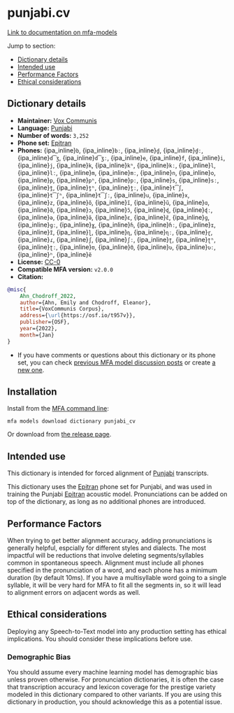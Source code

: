 
# punjabi.cv

[Link to documentation on mfa-models](https://mfa-models.readthedocs.io/en/main/dictionary/punjabi_cv.html)

Jump to section:

- [Dictionary details](#dictionary-details)
- [Intended use](#intended-use)
- [Performance Factors](#performance-factors)
- [Ethical considerations](#ethical-considerations)

## Dictionary details

- **Maintainer:** [Vox Communis](https://osf.io/t957v/)
- **Language:** [Punjabi](https://en.wikipedia.org/wiki/Punjabi_language)
- **Number of words:** `3,252`
- **Phone set:** [Epitran](https://github.com/dmort27/epitran)
- **Phones:** {ipa_inline}`b`, {ipa_inline}`bː`, {ipa_inline}`d̪`, {ipa_inline}`d̪ː`, {ipa_inline}`d͡ʒ`, {ipa_inline}`d͡ʒː`, {ipa_inline}`e`, {ipa_inline}`f`, {ipa_inline}`i`, {ipa_inline}`j`, {ipa_inline}`k`, {ipa_inline}`kʰ`, {ipa_inline}`kː`, {ipa_inline}`l`, {ipa_inline}`lː`, {ipa_inline}`m`, {ipa_inline}`mː`, {ipa_inline}`n`, {ipa_inline}`o`, {ipa_inline}`p`, {ipa_inline}`pʰ`, {ipa_inline}`pː`, {ipa_inline}`s`, {ipa_inline}`sː`, {ipa_inline}`t̪`, {ipa_inline}`t̪ʰ`, {ipa_inline}`t̪ː`, {ipa_inline}`t͡ʃ`, {ipa_inline}`t͡ʃʰ`, {ipa_inline}`t͡ʃː`, {ipa_inline}`u`, {ipa_inline}`x`, {ipa_inline}`z`, {ipa_inline}`õ`, {ipa_inline}`ĩ`, {ipa_inline}`ũ`, {ipa_inline}`ɑ`, {ipa_inline}`ɑ̃`, {ipa_inline}`ɔ`, {ipa_inline}`ɔ̃`, {ipa_inline}`ɖ`, {ipa_inline}`ɖː`, {ipa_inline}`ə`, {ipa_inline}`ə̃`, {ipa_inline}`ɛ`, {ipa_inline}`ɛ̃`, {ipa_inline}`ɡ`, {ipa_inline}`ɡː`, {ipa_inline}`ɣ`, {ipa_inline}`ɦ`, {ipa_inline}`ɦː`, {ipa_inline}`ɪ`, {ipa_inline}`ɪ̃`, {ipa_inline}`ɭ`, {ipa_inline}`ɳ`, {ipa_inline}`ɳː`, {ipa_inline}`ɽ`, {ipa_inline}`ɾ`, {ipa_inline}`ʃ`, {ipa_inline}`ʃː`, {ipa_inline}`ʈ`, {ipa_inline}`ʈʰ`, {ipa_inline}`ʈː`, {ipa_inline}`ʊ`, {ipa_inline}`ʊ̃`, {ipa_inline}`ʋ`, {ipa_inline}`ʋː`, {ipa_inline}`ʰ`, {ipa_inline}`ẽ`
- **License:** [CC-0](https://creativecommons.org/publicdomain/zero/1.0/)
- **Compatible MFA version:** `v2.0.0`
- **Citation:**

```bibtex
@misc{
	Ahn_Chodroff_2022,
	author={Ahn, Emily and Chodroff, Eleanor},
	title={VoxCommunis Corpus},
	address={\url{https://osf.io/t957v}},
	publisher={OSF},
	year={2022},
	month={Jan}
}
```

- If you have comments or questions about this dictionary or its phone set, you can check [previous MFA model discussion posts](https://github.com/MontrealCorpusTools/mfa-models/discussions?discussions_q=Punjabi+CV+dictionary+v2.0.0) or create [a new one](https://github.com/MontrealCorpusTools/mfa-models/discussions/new).

## Installation

Install from the [MFA command line](https://montreal-forced-aligner.readthedocs.io/en/latest/user_guide/models/index.html):

```
mfa models download dictionary punjabi_cv
```

Or download from [the release page](https://github.com/MontrealCorpusTools/mfa-models/releases/tag/dictionary-punjabi_cv-v2.0.0).

## Intended use

This dictionary is intended for forced alignment of [Punjabi](https://en.wikipedia.org/wiki/Punjabi_language) transcripts.

This dictionary uses the [Epitran](https://github.com/dmort27/epitran) phone set for Punjabi, and was used in training the Punjabi [Epitran](https://github.com/dmort27/epitran) acoustic model.
Pronunciations can be added on top of the dictionary, as long as no additional phones are introduced.

## Performance Factors

When trying to get better alignment accuracy, adding pronunciations is generally helpful, espcially for different styles and dialects.  The most impactful will be reductions that
involve deleting segments/syllables common in spontaneous speech.  Alignment must include all phones specified in the pronunciation of a word, and each phone has
a minimum duration (by default 10ms). If you have a multisyllable word going to a single syllable, it will be very hard for MFA to fit all the segments in,
so it will lead to alignment errors on adjacent words as well.

## Ethical considerations

Deploying any Speech-to-Text model into any production setting has ethical implications. You should consider these implications before use.

### Demographic Bias

You should assume every machine learning model has demographic bias unless proven otherwise.
For pronunciation dictionaries, it is often the case that transcription accuracy and lexicon coverage for the prestige variety modeled in this dictionary compared to other variants.
If you are using this dictionary in production, you should acknowledge this as a potential issue.

